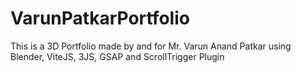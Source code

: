 # VarunPatkarPortfolio
This is a 3D Portfolio made by and for Mr. Varun Anand Patkar using Blender, ViteJS, 3JS, GSAP and ScrollTrigger Plugin
